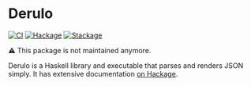 # Derulo

[![CI](https://github.com/tfausak/derulo/workflows/CI/badge.svg)](https://github.com/tfausak/derulo/actions/new)
[![Hackage](https://img.shields.io/hackage/v/derulo)](https://hackage.haskell.org/package/derulo)
[![Stackage](https://www.stackage.org/package/derulo/badge/nightly?label=stackage)](https://www.stackage.org/package/derulo)

:warning: This package is not maintained anymore.

Derulo is a Haskell library and executable that parses and renders JSON simply.
It has extensive documentation [on Hackage][].

[on Hackage]: https://hackage.haskell.org/package/derulo
